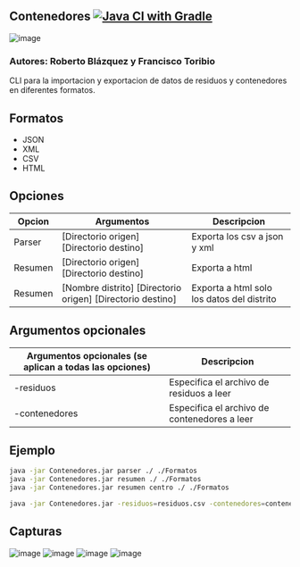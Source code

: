 ## Contenedores [![Java CI with Gradle](https://github.com/xBaank/Contenedores/actions/workflows/gradle.yml/badge.svg)](https://github.com/xBaank/Contenedores/actions/workflows/gradle.yml)

![image](https://user-images.githubusercontent.com/90746957/195692649-c0c74924-c602-4533-888a-ef5b087f1269.png)

### Autores: Roberto Blázquez y Francisco Toribio

CLI para la importacion y exportacion de datos de residuos y contenedores en diferentes formatos.

## Formatos

- JSON
- XML
- CSV
- HTML

## Opciones

| Opcion  | Argumentos                                                  | Descripcion                                |
|---------|-------------------------------------------------------------|--------------------------------------------|
| Parser  | [Directorio origen] [Directorio destino]                    | Exporta los csv a json y xml               |
| Resumen | [Directorio origen] [Directorio destino]                    | Exporta a html                             |
| Resumen | [Nombre distrito]  [Directorio origen] [Directorio destino] | Exporta a html solo los datos del distrito |

## Argumentos opcionales

| Argumentos opcionales (se aplican a todas las opciones) | Descripcion                                  |
|---------------------------------------------------------|----------------------------------------------|
| -residuos                                               | Especifica el archivo de residuos a leer     |
| -contenedores                                           | Especifica el archivo de contenedores a leer |

## Ejemplo

```bash 
java -jar Contenedores.jar parser ./ ./Formatos
java -jar Contenedores.jar resumen ./ ./Formatos
java -jar Contenedores.jar resumen centro ./ ./Formatos

java -jar Contenedores.jar -residuos=residuos.csv -contenedores=contenedores.json resumen centro ./ ./Formatos
```

## Capturas

![image](.assets/cmd.png)
![image](.assets/html.png)
![image](.assets/html2.png)
![image](.assets/html3.png)






